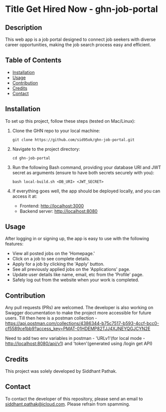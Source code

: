 # Title Get Hired Now - ghn-job-portal

## Description
This web app is a job portal designed to connect job seekers with diverse career opportunities, making the job search process easy and efficient.

## Table of Contents
- [Installation](#installation)
- [Usage](#usage)
- [Contribution](#contribution)
- [Credits](#credits)
- [Contact](#contact)

## Installation
To set up this project, follow these steps (tested on Mac/Linux):

1. Clone the GHN repo to your local machine:
   ```
   git clone https://github.com/sid95ok/ghn-job-portal.git
   ```

2. Navigate to the project directory:
   ```
   cd ghn-job-portal
   ```

3. Run the following Bash command, providing your database URI and JWT secret as arguments (ensure to have both secrets securely with you):
   ```
   bash local-build.sh <DB_URI> <JWT_SECRET>
   ```

4. If everything goes well, the app should be deployed locally, and you can access it at:
   - Frontend: [http://localhost:3000](http://localhost:3000)
   - Backend server: [http://localhost:8080](http://localhost:8080)

## Usage
After logging in or signing up, the app is easy to use with the following features:

- View all posted jobs on the 'Homepage.'
- Click on a job to see complete details.
- Apply for a job by clicking the 'Apply' button.
- See all previously applied jobs on the 'Applications' page.
- Update user details like name, email, etc from the 'Profile' page.
- Safely log out from the website when your work is completed.

## Contribution
Any pull requests (PRs) are welcomed. The developer is also working on Swagger documentation to make the project more accessible for future users. Till then here is a postman collection - https://api.postman.com/collections/4386344-b75c7517-b593-4ccf-bcc0-cf5589ce1bb9?access_key=PMAT-01HDEMP82TJJ4XJNEYQGJCYN2E

Need to add two env variables in postman - 'URLv1'(for local mode - [http://localhost:8080/api/v1](http://localhost:8080/api/v1)) and 'token'(generated using /login get API)

## Credits
This project was solely developed by Siddhant Pathak.

## Contact
To contact the developer of this repository, please send an email to [siddhant.pathak@icloud.com](mailto:siddhant.pathak@icloud.com). Please refrain from spamming.

```
